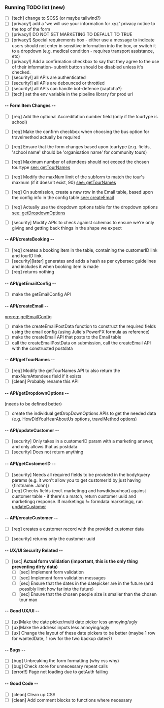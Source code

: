 
### Running TODO list (new)

- [ ] [tech] change to SCSS (or maybe tailwind?)
- [ ] [privacy!] add a 'we will use your information for xyz' privacy notice to the top of the form
- [ ] [privacy!] DO NOT SET MARKETING TO DEFAULT TO TRUE
- [ ] [privacy!] Special requirements box - either use a message to indicate users should not enter in sensitive information into the box, or switch it to a dropdown (e.g. medical condition - requires transport assistance, etc)
- [ ] [privacy!] Add a confirmation checkbox to say that they agree to the use of their information- submit button should be disabled unless it's checked.
- [ ] [security!] all APIs are authenticated
- [ ] [security!] all APIs are debounced or throttled
- [ ] [security!] all APIs can handle bot-defence (captcha?)
- [ ] [tech] set the env variable in the pipeline library for prod url

#### -- Form Item Changes --

- [ ] [req] Add the optional Accreditation number field (only if the tourtype is school)
- [ ] [req] Make the confirm checkbox when choosing the bus option for travelmethod actually be required
- [ ] [req] Ensure that the form changes based upon tourtype (e.g. fields, 'school name' should be 'organisation name' for community tours)
- [ ] [req] Maximum number of attendees should not exceed the chosen tourtype [see: getTourNames](#apigettournames)
- [ ] [req] Modify the maxNum limit of the subform to match the tour's maxnum (if it doesn't exist, 90) [see: getTourNames](#apigettournames)

- [ ] [req] On submission, create a new row in the Email table, based upon the config info in the config table [see: createEmail](#apicreateemail)
- [ ] [req] Actually use the dropdown options table for the dropdown options [see: getDropdownOptions](#apigetdropdownoptions)
- [ ] [security] Modify APIs to check against schemas to ensure we're only giving and getting back things in the shape we expect



#### -- API/createBooking --
- [ ] [req] creates a booking item in the table, containing the customerID link and tourID link.
- [ ] [security][later] generates and adds a hash as per cybersec guidelines and includes it when booking item is made
- [ ] [req] returns nothing

#### -- API/getEmailConfig --
- [ ] make the getEmailConfig API

#### -- API/createEmail --

[prereq: getEmailConfig](#apigetemailconfig)

- [ ] make the createEmailPostData function to construct the required fields using the email config (using Julie's PowerFX formula as reference)
- [ ] make the createEmail API that posts to the Email table
- [ ] call the createEmailPostData on submission, call the createEmail API with the constructed postdata

#### -- API/getTourNames --

- [ ] [req] Modify the getTourNames API to also return the maxNumAttendees field if it exists
- [ ] [clean] Probably rename this API

#### -- API/getDropdownOptions --

(needs to be defined better)

- [ ] create the individual getDropDownOptions APIs to get the needed data (e.g. HowDidYouHearAboutUs options, travelMethod options)

#### -- API/updateCustomer --

- [ ] [security] Only takes in a customerID param with a marketing answer, and only allows that as postdata
- [ ] [security] Does not return anything

#### -- API/getCustomerID --

- [ ] [security] Needs all required fields to be provided in the body/query params (e.g. it won't allow you to get customerId by just having {firstname: John})
- [ ] [req] Checks fields (excl. marketingq and howdidyouhear) against customer table - if there's a match, return customer uuid and marketingq response. If marketingq != formdata marketingq, run [updateCustomer](#apiupdatecustomer)

#### -- API/createCustomer --
- [ ] [req] creates a customer record with the provided customer data
- [ ] [security] returns only the customer uuid


#### -- UX/UI Security Related --

- [ ] [sec] **Actual form validation (important, this is the only thing preventing dirty data)**
  - [ ] [sec] Implement form validation
  - [ ] [sec] Implement form validation messages
  - [ ] [sec] Ensure that the dates in the datepicker are in the future (and possibly limit how far into the future)
  - [ ] [sec] Ensure that the chosen people size is smaller than the chosen tour max

#### -- Good UX/UI --

- [ ] [ux]Make the date picker/multi date picker less annoying/ugly
- [ ] [ux]Make the address inputs less annoying/ugly
- [ ] [ux] Change the layout of these date pickers to be better (maybe 1 row for wantedDate, 1 row for the two backup dates?)

#### -- Bugs --

- [ ] [bug] Unbreaking the form formatting (why css why)
- [ ] [bug] Check store for unnecessary repeat calls
- [ ] [error!!] Page not loading due to getAuth failing
  <br>

#### -- Good Code --

- [ ] [clean] Clean up CSS
- [ ] [clean] Add comment blocks to functions where necessary
